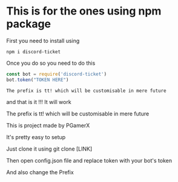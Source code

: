 

<h1> This is for the ones using npm package</h1>
First you need to install using 

```npm i discord-ticket```

Once you do so you need to do this 



```javascript
const bot = require('discord-ticket')
bot.token("TOKEN HERE")
  ```
  
  
  ```The prefix is tt! which will be customisable in mere future```

and that is it !!!
It will work 

The prefix is tt! which will be customisable in mere future




This is project made by 
PGamerX

It's pretty easy to setup

Just clone it using git clone [LINK]

Then open config.json file and replace token with your bot's token

And also change the Prefix


